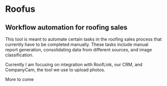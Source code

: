 # Roofus
## Workflow automation for roofing sales
This tool is meant to automate certain tasks in the roofing sales process that currently have to be completed manually. These tasks include manual report generation, consolidating data from different sources, and image classification.

Currently I am focusing on integration with RoofLink, our CRM, and CompanyCam, the tool we use to upload photos.

More to come
